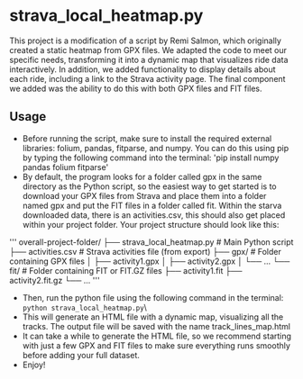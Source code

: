 # strava_local_heatmap.py
This project is a modification of a script by Remi Salmon, which originally created a static heatmap from GPX files. We adapted the code to meet our specific needs, transforming it into a dynamic map that visualizes ride data interactively. In addition, we added functionality to display details about each ride, including a link to the Strava activity page. The final component we added was the ability to do this with both GPX files and FIT files.


## Usage

* Before running the script, make sure to install the required external libraries: folium, pandas, fitparse, and numpy. You can do this using pip by typing the following command into the terminal: 'pip install numpy pandas folium fitparse'
* By default, the program looks for a folder called gpx in the same directory as the Python script, so the easiest way to get started is to download your GPX files from Strava and place them into a folder named gpx and put the FIT files in a folder called fit. Within the starva downloaded data, there is an activities.csv, this should also get placed within your project folder. Your project structure should look like this:

'''
overall-project-folder/
├── strava_local_heatmap.py    # Main Python script
├── activities.csv             # Strava activities file (from export)
├── gpx/                       # Folder containing GPX files
│   ├── activity1.gpx
│   ├── activity2.gpx
│   └── ...
└── fit/                       # Folder containing FIT or FIT.GZ files
    ├── activity1.fit
    ├── activity2.fit.gz
    └── ...
'''


* Then, run the python file using the following command in the terminal: `python strava_local_heatmap.py`\
* This will generate an HTML file with a dynamic map, visualizing all the tracks. The output file will be saved with the name track_lines_map.html
* It can take a while to generate the HTML file, so we recommend starting with just a few GPX and FIT files to make sure everything runs smoothly before adding your full dataset.
* Enjoy!
